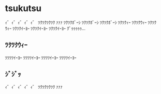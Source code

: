 # tsukutsu
ｨ゛ｨ゛ｨ゛ｨ゛ｨ゛ ﾂｸﾂｸﾂｸﾂｸ ｧｧｧ ﾂｸﾂｸﾎﾞｰｼ ﾂｸﾂｸﾎﾞｰｼ ﾂｸﾂｸﾎﾞｰｼ ﾂｸﾂｸｨｰ ﾂｸﾂｸｳｨｰ ﾂｸﾂｸｳｨｰ ﾂｸﾂｸｲｰﾖｰ ﾂｸﾂｸｲｰﾖｰ ﾂｸﾂｸｲｰﾖｰ ｸﾞｩｩｩｩｩ...

## ﾂｸﾂｸｳｨｰ
ﾂﾂﾂﾂｲｰﾖｰ ﾂﾂﾂﾂｲｰﾖｰ ﾂﾂﾂﾂｲｰﾖｰ ﾂﾂﾂﾂｲｰﾖｰ 

## ｼﾞｼﾞｯ
ｨ゛ｨ゛ｨ゛ｨ゛ｨ゛ ﾂｸﾂｸﾂｸﾂｸ ｧｧｧ
